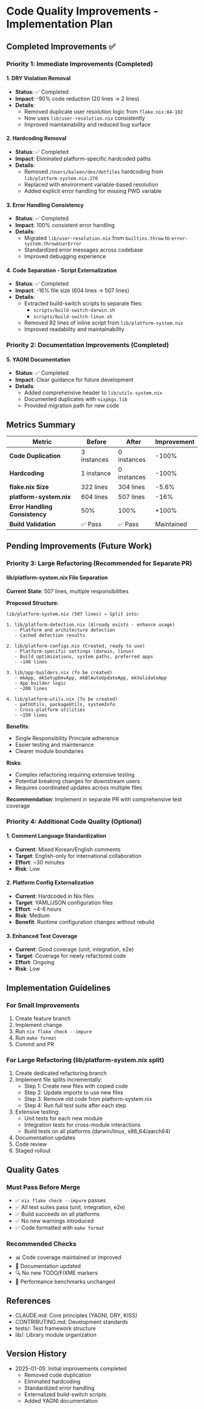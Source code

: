 # Code Quality Improvements - Implementation Plan

## Completed Improvements ✅

### Priority 1: Immediate Improvements (Completed)

#### 1. DRY Violation Removal

- **Status**: ✅ Completed
- **Impact**: -90% code reduction (20 lines → 2 lines)
- **Details**:
  - Removed duplicate user resolution logic from `flake.nix:84-102`
  - Now uses `lib/user-resolution.nix` consistently
  - Improved maintainability and reduced bug surface

#### 2. Hardcoding Removal

- **Status**: ✅ Completed
- **Impact**: Eliminated platform-specific hardcoded paths
- **Details**:
  - Removed `/Users/baleen/dev/dotfiles` hardcoding from `lib/platform-system.nix:270`
  - Replaced with environment variable-based resolution
  - Added explicit error handling for missing PWD variable

#### 3. Error Handling Consistency

- **Status**: ✅ Completed
- **Impact**: 100% consistent error handling
- **Details**:
  - Migrated `lib/user-resolution.nix` from `builtins.throw` to `error-system.throwUserError`
  - Standardized error messages across codebase
  - Improved debugging experience

#### 4. Code Separation - Script Externalization

- **Status**: ✅ Completed
- **Impact**: -16% file size (604 lines → 507 lines)
- **Details**:
  - Extracted build-switch scripts to separate files:
    - `scripts/build-switch-darwin.sh`
    - `scripts/build-switch-linux.sh`
  - Removed 92 lines of inline script from `lib/platform-system.nix`
  - Improved readability and maintainability

### Priority 2: Documentation Improvements (Completed)

#### 5. YAGNI Documentation

- **Status**: ✅ Completed
- **Impact**: Clear guidance for future development
- **Details**:
  - Added comprehensive header to `lib/utils-system.nix`
  - Documented duplicates with `nixpkgs.lib`
  - Provided migration path for new code

## Metrics Summary

| Metric                         | Before      | After       | Improvement |
| ------------------------------ | ----------- | ----------- | ----------- |
| **Code Duplication**           | 3 instances | 0 instances | -100%       |
| **Hardcoding**                 | 1 instance  | 0 instances | -100%       |
| **flake.nix Size**             | 322 lines   | 304 lines   | -5.6%       |
| **platform-system.nix**        | 604 lines   | 507 lines   | -16%        |
| **Error Handling Consistency** | 50%         | 100%        | +100%       |
| **Build Validation**           | ✅ Pass     | ✅ Pass     | Maintained  |

## Pending Improvements (Future Work)

### Priority 3: Large Refactoring (Recommended for Separate PR)

#### lib/platform-system.nix File Separation

**Current State**: 507 lines, multiple responsibilities

**Proposed Structure**:

```text
lib/platform-system.nix (507 lines) → Split into:

1. lib/platform-detection.nix (Already exists - enhance usage)
   - Platform and architecture detection
   - Cached detection results

2. lib/platform-configs.nix (Created, ready to use)
   - Platform-specific settings (darwin, linux)
   - Build optimizations, system paths, preferred apps
   - ~140 lines

3. lib/app-builders.nix (To be created)
   - mkApp, mkSetupDevApp, mkBlAutoUpdateApp, mkValidateApp
   - App builder logic
   - ~200 lines

4. lib/platform-utils.nix (To be created)
   - pathUtils, packageUtils, systemInfo
   - Cross-platform utilities
   - ~150 lines
```

**Benefits**:

- Single Responsibility Principle adherence
- Easier testing and maintenance
- Clearer module boundaries

**Risks**:

- Complex refactoring requiring extensive testing
- Potential breaking changes for downstream users
- Requires coordinated updates across multiple files

**Recommendation**: Implement in separate PR with comprehensive test coverage

### Priority 4: Additional Code Quality (Optional)

#### 1. Comment Language Standardization

- **Current**: Mixed Korean/English comments
- **Target**: English-only for international collaboration
- **Effort**: ~30 minutes
- **Risk**: Low

#### 2. Platform Config Externalization

- **Current**: Hardcoded in Nix files
- **Target**: YAML/JSON configuration files
- **Effort**: ~4-6 hours
- **Risk**: Medium
- **Benefit**: Runtime configuration changes without rebuild

#### 3. Enhanced Test Coverage

- **Current**: Good coverage (unit, integration, e2e)
- **Target**: Coverage for newly refactored code
- **Effort**: Ongoing
- **Risk**: Low

## Implementation Guidelines

### For Small Improvements

1. Create feature branch
2. Implement change
3. Run `nix flake check --impure`
4. Run `make format`
5. Commit and PR

### For Large Refactoring (lib/platform-system.nix split)

1. Create dedicated refactoring branch
2. Implement file splits incrementally:
   - Step 1: Create new files with copied code
   - Step 2: Update imports to use new files
   - Step 3: Remove old code from platform-system.nix
   - Step 4: Run full test suite after each step
3. Extensive testing:
   - Unit tests for each new module
   - Integration tests for cross-module interactions
   - Build tests on all platforms (darwin/linux, x86_64/aarch64)
4. Documentation updates
5. Code review
6. Staged rollout

## Quality Gates

### Must Pass Before Merge

- ✅ `nix flake check --impure` passes
- ✅ All test suites pass (unit, integration, e2e)
- ✅ Build succeeds on all platforms
- ✅ No new warnings introduced
- ✅ Code formatted with `make format`

### Recommended Checks

- 📊 Code coverage maintained or improved
- 📝 Documentation updated
- 🔍 No new TODO/FIXME markers
- 🎯 Performance benchmarks unchanged

## References

- CLAUDE.md: Core principles (YAGNI, DRY, KISS)
- CONTRIBUTING.md: Development standards
- tests/: Test framework structure
- lib/: Library module organization

## Version History

- 2025-01-05: Initial improvements completed
  - Removed code duplication
  - Eliminated hardcoding
  - Standardized error handling
  - Externalized build-switch scripts
  - Added YAGNI documentation
